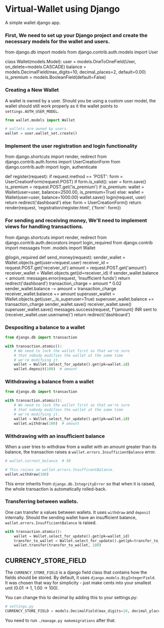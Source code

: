 Virtual-Wallet using Django
===

A simple wallet django app.
### First, We need to set up your Django project and create the necessary models for the wallet and users.
from django.db import models
from django.contrib.auth.models import User

class Wallet(models.Model):
    user = models.OneToOneField(User, on_delete=models.CASCADE)
    balance = models.DecimalField(max_digits=10, decimal_places=2, default=0.00)
    is_premium = models.BooleanField(default=False)


### Creating a New Wallet

A wallet is owned by a user. Should you be using a custom
user model, the wallet should still work properly as it
the wallet points to `settings.AUTH_USER_MODEL`.

```python
from wallet.models import Wallet

# wallets are owned by users.
wallet = user.wallet_set.create()
```
### Implement the user registration and login functionality

  from django.shortcuts import render, redirect
from django.contrib.auth.forms import UserCreationForm
from django.contrib.auth import login, authenticate

def register(request):
    if request.method == 'POST':
        form = UserCreationForm(request.POST)
        if form.is_valid():
            user = form.save()
            is_premium = request.POST.get('is_premium')
            if is_premium:
                wallet = Wallet(user=user, balance=2500.00, is_premium=True)
            else:
                wallet = Wallet(user=user, balance=1000.00)
            wallet.save()
            login(request, user)
            return redirect('dashboard')
    else:
        form = UserCreationForm()
    return render(request, 'registration/register.html', {'form': form})
    
### For sending and receiving money, We'll need to implement views for handling transactions. 

from django.shortcuts import render, redirect
from django.contrib.auth.decorators import login_required
from django.contrib import messages
from .models import Wallet

@login_required
def send_money(request):
    sender_wallet = Wallet.objects.get(user=request.user)
    receiver_id = request.POST.get('receiver_id')
    amount = request.POST.get('amount')
    receiver_wallet = Wallet.objects.get(id=receiver_id)
    if sender_wallet.balance < amount:
        messages.error(request, 'Insufficient funds')
        return redirect('dashboard')
    transaction_charge = amount * 0.02
    sender_wallet.balance -= amount + transaction_charge
    receiver_wallet.balance += amount
    superuser_wallet = Wallet.objects.get(user__is_superuser=True)
    superuser_wallet.balance += transaction_charge
    sender_wallet.save()
    receiver_wallet.save()
    superuser_wallet.save()
    messages.success(request, f'{amount} INR sent to {receiver_wallet.user.username}')
    return redirect('dashboard')


### Despositing a balance to a wallet

```python
from django.db import transaction

with transaction.atomic():
    # We need to lock the wallet first so that we're sure
    # that nobody modifies the wallet at the same time 
    # we're modifying it.
    wallet = Wallet.select_for_update().get(pk=wallet.id)
    wallet.deposit(100)  # amount
```

### Withdrawing a balance from a wallet

```python
from django.db import transaction

with transaction.atomic():
    # We need to lock the wallet first so that we're sure
    # that nobody modifies the wallet at the same time 
    # we're modifying it.
    wallet = Wallet.select_for_update().get(pk=wallet.id)
    wallet.withdraw(100)  # amount
```

### Withdrawing with an insufficient balance

When a user tries to withdraw from a wallet with an amount
greater than its balance, the transaction raises a
`wallet.errors.InsufficientBalance` error.

```python
# wallet.current_balance  # 50

# This raises an wallet.errors.InsufficentBalance.
wallet.withdraw(100)
```

This error inherits from `django.db.IntegrityError` so that
when it is raised, the whole transaction is automatically
rolled-back.

### Transferring between wallets.

One can transfer a values between wallets. It uses
`withdraw` and `deposit` internally. Should the sending
wallet have an insufficient balance,
`wallet.errors.InsufficientBalance` is raised.

```python
with transaction.atomic():
    wallet = Wallet.select_for_update().get(pk=wallet_id)
    transfer_to_wallet = Wallet.select_for_update().get(pk=transfer_to_wallet_id)
    wallet.transfer(transfer_to_wallet, 100)
```

CURRENCY_STORE_FIELD
---

The `CURRENCY_STORE_FIELD` is a django field class that
contains how the fields should be stored. By default,
it uses `django.models.BigIntegerField`. It was chosen that
way for simplicity - just make cents into your smallest 
unit (0.01 -> 1, 1.00 -> 100).

You can change this to decimal by adding this to your
settings.py:

```python
# settings.py
CURRENCY_STORE_FIELD = models.DecimalField(max_digits=10, decimal_places=2)
```

You need to run `./manage.py makemigrations` after that.
